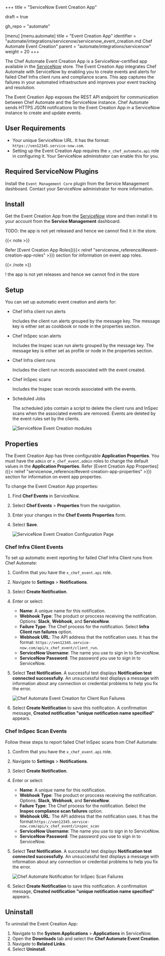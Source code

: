 +++
title = "ServiceNow Event Creation App"

draft = true

gh_repo = "automate"

[menu]
  [menu.automate]
    title = "Event Creation App"
    identifier = "automate/integrations/servicenow/servicenow_event_creation.md Chef Automate Event Creation"
    parent = "automate/integrations/servicenow"
    weight = 20
+++

The Chef Automate Event Creation App is a ServiceNow-certified app available in the [ServiceNow](https://store.servicenow.com) store. The Event Creation App integrates Chef Automate with ServiceNow by enabling you to create events and alerts for failed Chef Infra client runs and compliance scans. This app captures the failures in your automated infrastructure and improves your event tracking and resolution.

The Event Creation App exposes the REST API endpoint for communication between Chef Automate and the ServiceNow instance. Chef Automate sends HTTPS JSON notifications to the Event Creation App in a ServiceNow instance to create and update events.

## User Requirements

- Your unique ServiceNow URL. It has the format: `https://ven12345.service-now.com`.
- Setting up the Event Creation App requires the `x_chef_automate.api` role in configuring it. Your ServiceNow administrator can enable this for you.

## Required ServiceNow Plugins

Install the `Event Management Core` plugin from the Service Management dashboard. Contact your ServiceNow administrator for more information.

## Install

Get the Event Creation App from the [ServiceNow](https://store.servicenow.com) store and then install it to your account from the **Service Management** dashboard.

TODO: the app is not yet released and hence we cannot find it in the store.

{{< note >}}

 Refer [Event Creation App Roles]({{< relref "servicenow_reference/#event-creation-app-roles" >}}) section for information on event app roles.

{{< /note >}}

! the app is not yet releases and hence we cannot find in the store

## Setup

You can set up automatic event creation and alerts for:

- Chef Infra client run alerts

  Includes the client run alerts grouped by the message key. The message key is either set as cookbook or node in the properties section.

- Chef InSpec scan alerts

  Includes the Inspec scan run alerts grouped by the message key. The message key is either set as profile or node in the properties section.

- Chef Infra client runs

  Includes the client run records associated with the event created.

- Chef InSpec scans

  Includes the Inspec scan records associated with the events.

- Scheduled Jobs

  The scheduled jobs contain a script to delete the client runs and InSpec scans when the associated events are removed. Events are deleted by the event rules set by the clients.

  ![ServiceNow Event Creation modules](/images/automate/sn_event_menus.png)

## Properties

The Event Creation App has three configurable **Application Properties**. You must have the `admin` or `x_chef_event.admin` roles to change the default values in the **Application Properties**. Refer [Event Creation App Properties]({{< relref "servicenow_reference/#event-creation-app-properties" >}}) section for information on event app properties.

To change the Event Creation App properties:

1. Find **Chef Events** in ServiceNow.
1. Select **Chef Events** > **Properties** from the navigation.
1. Enter your changes in the **Chef Events Properties** form.
1. Select **Save**.

   ![ServiceNow Event Creation Configuration Page](/images/automate/sn_event_properties.png)

### Chef Infra Client Events

To set up automatic event reporting for failed Chef Infra Client runs from Chef Automate:

1. Confirm that you have the `x_chef_event.api` role.
1. Navigate to **Settings** > **Notifications**.
1. Select **Create Notification**.
1. Enter or select:
   - **Name**: A unique name for this notification.
   - **Webhook Type**: The product or proccess receiving the notification. Options: **Slack**, **Webhook**, and **ServiceNow**.
   - **Failure Type**: The Chef process for the notification. Select **Infra Client run failures** option.
   - **Webhook URL**: The API address that the notification uses. It has the format: `https://ven12345.service-now.com/api/x_chef_event/client_run`.
   - **ServiceNow Username**: The name you use to sign in to ServiceNow.
   - **ServiceNow Password**: The password you use to sign in to ServiceNow.
1. Select **Test Notification**. A successful test displays **Notification test connected successfully**. An unsuccessful test displays a message with information about any connection or credential problems to help you fix the error.

   ![Chef Automate Event Creation for Client Run Failures](/images/automate/sn_event_client_run_creation.png)

1. Select **Create Notification** to save this notification. A confirmation message, **Created notification "unique notification name specified"** appears.

### Chef InSpec Scan Events

Follow these steps to report failed Chef InSpec scans from Chef Automate:

1. Confirm that you have the `x_chef_event.api` role.
1. Navigate to **Settings** > **Notifications**.
1. Select **Create Notification**.
1. Enter or select:
   - **Name**: A unique name for this notification.
   - **Webhook Type**: The product or proccess receiving the notification.  Options: **Slack**, **Webhook**, and **ServiceNow**.
   - **Failure Type**: The Chef process for the notification. Select the **Inspec compliance scan failures** option.
   - **Webhook URL**: The API address that the notification uses. It has the format:`https://ven12345.service-now.com/api/x_chef_event/inspec_scan`
   - **ServiceNow Username**: The name you use to sign in to ServiceNow.
   - **ServiceNow Password**: The password you use to sign in to ServiceNow.
1. Select **Test Notification**. A successful test displays **Notification test connected successfully**. An unsuccessful test displays a message with information about any connection or credential problems to help you fix the error.

   ![Chef Automate Notification for InSpec Scan Failures](/images/automate/sn_event_compliance_scan_creation.png)

1. Select **Create Notification** to save this notification. A confirmation message, **Created notification "unique notification name specified"** appears.

## Uninstall

To uninstall the Event Creation App:

1. Navigate to the **System Applications** > **Applications** in ServiceNow.
1. Open the **Downloads** tab and select the **Chef Automate Event Creation**.
1. Navigate to **Related Links**.
1. Select **Uninstall**.
